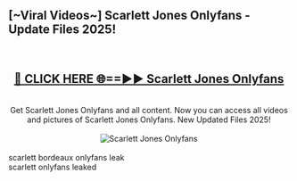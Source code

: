<h2>[~Viral Videos~] Scarlett Jones Onlyfans - Update Files 2025!</h2>
<br>
<div align="center">
<h2><a href="https://betterlinks.top/A2PfLJ" rel="nofollow">🔴 CLICK HERE 🌐==►► Scarlett Jones Onlyfans</a></h2>
<br>
Get Scarlett Jones Onlyfans and all content. Now you can access all videos and pictures of Scarlett Jones Onlyfans. New Updated Files 2025!
<br>
<br>
<a href="https://betterlinks.top/A2PfLJ" rel="nofollow" data-target="animated-image.originalLink"><img src="https://i.ibb.co.com/WyWwxjT/player-gif2.gif" alt="Scarlett Jones Onlyfans" style="max-width: 100%; display: inline-block;" data-target="animated-image.originalImage"></a>
</div>
<br>
scarlett bordeaux onlyfans leak<br>
scarlett onlyfans leaked